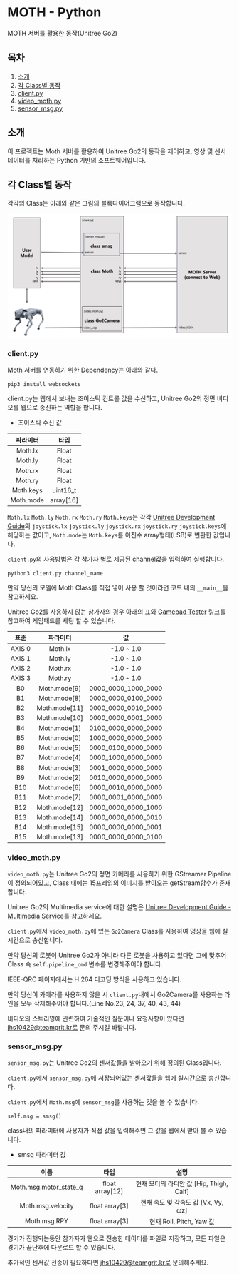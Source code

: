 # MOTH - Python

MOTH 서버를 활용한 동작(Unitree Go2)

## 목차

1. [소개](#소개)
2. [각 Class별 동작](#각-class별-동작)
3. [client.py](#clientpy)
4. [video_moth.py](#video_mothpy)
5. [sensor_msg.py](#sensor_msgpy)

## 소개

이 프로젝트는 Moth 서버를 활용하여 Unitree Go2의 동작을 제어하고, 영상 및 센서 데이터를 처리하는 Python 기반의 소프트웨어입니다.

## 각 Class별 동작

각각의 Class는 아래와 같은 그림의 블록다이어그램으로 동작합니다.

![Block diagram](https://github.com/teamgrit-lab/ICRA2024_Quadruped_Robot_Challenges/blob/main/ieee-qrc-2024-device_code/Moth/python/Image/Block%20diagram.png)

### client.py

Moth 서버를 연동하기 위한 Dependency는 아래와 같다.

```
pip3 install websockets
```

client.py는 웹에서 보내는 조이스틱 컨트롤 값을 수신하고, Unitree Go2의 정면 비디오를 웹으로 송신하는 역할을 합니다.

- 조이스틱 수신 값

|파라미터|타입|
|:---:|:---:|
|Moth.lx|Float|
|Moth.ly|Float|
|Moth.rx|Float|
|Moth.ry|Float|
|Moth.keys|uint16_t|
|Moth.mode|array[16]|

`Moth.lx` `Moth.ly` `Moth.rx` `Moth.ry` `Moth.keys`는 각각 [Unitree Development Guide](https://support.unitree.com/home/en/developer/Get_remote_control_status)의 `joystick.lx` `joystick.ly` `joystick.rx` `joystick.ry` `joystick.keys`에 해당하는 값이고, `Moth.mode`는 `Moth.keys`를 이진수 array형태(LSB)로 변환한 값입니다.

`client.py`의 사용방법은 각 참가자 별로 제공된 channel값을 입력하여 실행합니다.

```
python3 client.py channel_name
```

만약 당신의 모델에 Moth Class를 직접 넣어 사용 할 것이라면 코드 내의 `__main__`을 참고하세요.

Unitree Go2를 사용하지 않는 참가자의 경우 아래의 표와 [Gamepad Tester](https://hardwaretester.com/gamepad) 링크를 참고하여 게임패드를 세팅 할 수 있습니다.

|표준|파라미터|값|
|:---:|:---:|:---:|
|AXIS 0|Moth.lx|-1.0 ~ 1.0|
|AXIS 1|Moth.ly|-1.0 ~ 1.0|
|AXIS 2|Moth.rx|-1.0 ~ 1.0|
|AXIS 3|Moth.ry|-1.0 ~ 1.0|
|B0|Moth.mode[9]|0000_0000_1000_0000|
|B1|Moth.mode[8]|0000_0000_0100_0000|
|B2|Moth.mode[11]|0000_0000_0010_0000|
|B3|Moth.mode[10]|0000_0000_0001_0000|
|B4|Moth.mode[1]|0100_0000_0000_0000|
|B5|Moth.mode[0]|1000_0000_0000_0000|
|B6|Moth.mode[5]|0000_0100_0000_0000|
|B7|Moth.mode[4]|0000_1000_0000_0000|
|B8|Moth.mode[3]|0001_0000_0000_0000|
|B9|Moth.mode[2]|0010_0000_0000_0000|
|B10|Moth.mode[6]|0000_0010_0000_0000|
|B11|Moth.mode[7]|0000_0001_0000_0000|
|B12|Moth.mode[12]|0000_0000_0000_1000|
|B13|Moth.mode[14]|0000_0000_0000_0010|
|B14|Moth.mode[15]|0000_0000_0000_0001|
|B15|Moth.mode[13]|0000_0000_0000_0100|

### video_moth.py

`video_moth.py`는 Unitree Go2의 정면 카메라를 사용하기 위한 GStreamer Pipeline이 정의되어있고, Class 내에는 15프레임의 이미지를 받아오는 getStream함수가 존재합니다.

Unitree Go2의 Multimedia service에 대한 설명은 [Unitree Development Guide - Multimedia Service](https://support.unitree.com/home/en/developer/Multimedia_Services)를 참고하세요.

`client.py`에서 `video_moth.py`에 있는 `Go2Camera` Class를 사용하여 영상을 웹에 실시간으로 송신합니다.

만약 당신의 로봇이 Unitree Go2가 아니라 다른 로봇을 사용하고 있다면 그에 맞추어 Class 속 `self.pipeline_cmd` 변수를 변경해주어야 합니다.

IEEE-QRC 페이지에서는 H.264 디코딩 방식을 사용하고 있습니다.

만약 당신이 카메라를 사용하지 않을 시 `client.py`내에서 Go2Camera를 사용하는 라인을 모두 삭제해주어야 합니다.(Line No.23, 24, 37, 40, 43, 44)

비디오의 스트리밍에 관련하여 기술적인 질문이나 요청사항이 있다면 jhs10429@teamgrit.kr로 문의 주시길 바랍니다.

### sensor_msg.py

`sensor_msg.py`는 Unitree Go2의 센서값들을 받아오기 위해 정의된 Class입니다.

`client.py`에서 `sensor_msg.py`에 저장되어있는 센서값들을 웹에 실시간으로 송신합니다.

`client.py`에서 `Moth.msg`에 `sensor_msg`를 사용하는 것을 볼 수 있습니다.

```
self.msg = smsg()
```

class내의 파라미터에 사용자가 직접 값을 입력해주면 그 값을 웹에서 받아 볼 수 있습니다.

- smsg 파라미터 값

|이름|타입|설명|
|:---:|:---:|:---:|
|Moth.msg.motor_state_q|float array[12]|현재 모터의 라디안 값 [Hip, Thigh, Calf]|
|Moth.msg.velocity|float array[3]|현재 속도 및 각속도 값 [Vx, Vy, ωz]|
|Moth.msg.RPY|float array[3]|현재 Roll, Pitch, Yaw 값|

경기가 진행되는동안 참가자가 웹으로 전송한 데이터를 파일로 저장하고, 모든 파일은 경기가 끝난후에 다운로드 할 수 있습니다.

추가적인 센서값 전송이 필요하다면 jhs10429@teamgrit.kr로 문의해주세요.
